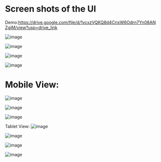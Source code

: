 # Screen shots of the UI
Demo:https://drive.google.com/file/d/1vcxzVQKQ8d4CrixW6Odrn7Yn08ANZgiM/view?usp=drive_link

![image](https://github.com/coder135792468/Assignment-Capsule-Card/assets/56873740/5f309c74-549a-4c57-8132-680923c8a4f5)

![image](https://github.com/coder135792468/Assignment-Capsule-Card/assets/56873740/7a9524b8-479b-434b-b018-019e3b17a0e6)

![image](https://github.com/coder135792468/Assignment-Capsule-Card/assets/56873740/feb54014-f380-41c9-961f-98231f82cb66)

![image](https://github.com/coder135792468/Assignment-Capsule-Card/assets/56873740/2efec103-6519-4de2-a736-02a278861d99)

# Mobile View: 
![image](https://github.com/coder135792468/Assignment-Capsule-Card/assets/56873740/74a162d9-c158-4e3e-b119-41c5db1ea9ff)

![image](https://github.com/coder135792468/Assignment-Capsule-Card/assets/56873740/fe6e506b-9709-47f0-9b72-be3bbe9bb9a1)

![image](https://github.com/coder135792468/Assignment-Capsule-Card/assets/56873740/e097794d-c55f-4313-a0ed-88c08a9f6bdf)


Tablet View:
![image](https://github.com/coder135792468/Assignment-Capsule-Card/assets/56873740/6fa80977-fe38-47f3-a3d4-b1b634f17a0d)

![image](https://github.com/coder135792468/Assignment-Capsule-Card/assets/56873740/e2303ba7-1204-4468-860c-3e7e92aefa4e)

![image](https://github.com/coder135792468/Assignment-Capsule-Card/assets/56873740/36f10e49-43d5-47d5-88fd-0e6362a90524)

![image](https://github.com/coder135792468/Assignment-Capsule-Card/assets/56873740/953d7b40-7d22-4607-9a11-fcfe080543f4)

